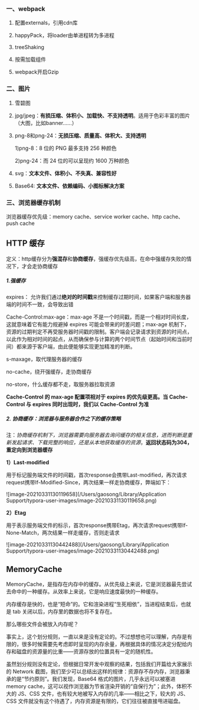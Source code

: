 

### 一、webpack

1. 配置externals，引用cdn库
2. happyPack，将loader由单进程转为多进程
3. treeShaking
4. 按需加载组件

5. webpack开启Gzip

### 二、图片

1. 雪碧图

2. jpg/jpeg：**有损压缩、体积小、加载快、不支持透明**。适用于色彩丰富的图片（大图，比如banner......）

3. png-8和png-24：**无损压缩、质量高、体积大、支持透明**

   1)png-8：8 位的 PNG 最多支持 256 种颜色 

   2)png-24：而 24 位的可以呈现约 1600 万种颜色

4. svg：**文本文件、体积小、不失真、兼容性好**

5. Base64: **文本文件、依赖编码、小图标解决方案**

### 三、浏览器缓存机制

浏览器缓存优先级：memory cache、service worker cache、http cache、push cache

## HTTP 缓存

定义：http缓存分为**强混存**和**协商缓存**，强缓存优先级高，在命中强缓存失败的情况下，才会走协商缓存

##### 1.强缓存

expires： 允许我们通过**绝对的时间戳**来控制缓存过期时间，如果客户端和服务器端的时间不一致，会导致出错

Cache-Control:max-age：max-age 不是一个时间戳，而是一个相对时间长度，这就意味着它有能力规避掉 expires 可能会带来的时差问题；max-age 机制下，资源的过期判定不再受服务器时间戳的限制。客户端会记录请求到资源的时间点，以此作为相对时间的起点，从而确保参与计算的两个时间节点（起始时间和当前时间）都来源于客户端，由此便能够实现更加精准的判断。

s-maxage，取代理服务器的缓存

no-cache，绕开强缓存，走协商缓存

no-store，什么缓存都不走，取服务器拉取资源

**Cache-Control 的 max-age 配置项相对于 expires 的优先级更高。当 Cache-Control 与 expires 同时出现时，我们以 Cache-Control 为准**

##### 2. 协商缓存：浏览器与服务器合作之下的缓存策略

注：*协商缓存机制下，浏览器需要向服务器去询问缓存的相关信息，进而判断是重新发起请求、下载完整的响应，还是从本地获取缓存的资源*，**返回状态码为304，重定向到浏览器缓存**

**1）Last-modified**

用于标记服务端文件的时间戳，首次response会携带Last-modified，再次请求request携带If-Modified-Since，两次结果一样走协商缓存，弊端如下：

![image-20210331130119658](/Users/gaosong/Library/Application Support/typora-user-images/image-20210331130119658.png)

**2）Etag**

用于表示服务端文件的标示，首次response携带Etag，再次请求request携带If-None-Match，两次结果一样走缓存，否则走请求

![image-20210331130442488](/Users/gaosong/Library/Application Support/typora-user-images/image-20210331130442488.png)

## MemoryCache

MemoryCache，是指存在内存中的缓存。从优先级上来说，它是浏览器最先尝试去命中的一种缓存。从效率上来说，它是响应速度最快的一种缓存。

内存缓存是快的，也是“短命”的。它和渲染进程“生死相依”，当进程结束后，也就是 tab 关闭以后，内存里的数据也将不复存在。

那么哪些文件会被放入内存呢？

事实上，这个划分规则，一直以来是没有定论的。不过想想也可以理解，内存是有限的，很多时候需要先考虑即时呈现的内存余量，再根据具体的情况决定分配给内存和磁盘的资源量的比重——资源存放的位置具有一定的随机性。

虽然划分规则没有定论，但根据日常开发中观察的结果，包括我们开篇给大家展示的 Network 截图，我们至少可以总结出这样的规律：资源存不存内存，浏览器秉承的是“节约原则”。我们发现，Base64 格式的图片，几乎永远可以被塞进 memory cache，这可以视作浏览器为节省渲染开销的“自保行为”；此外，体积不大的 JS、CSS 文件，也有较大地被写入内存的几率——相比之下，较大的 JS、CSS 文件就没有这个待遇了，内存资源是有限的，它们往往被直接甩进磁盘。

